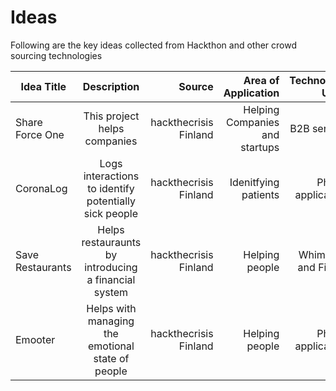 
# Ideas

Following are the key ideas collected from Hackthon and other crowd sourcing technologies

| Idea Title       | Description         | Source |    Area of Application | Technology Used |
| ------------- |:-------------:| -----:|-----:|-----:|
| Share Force One | This project helps companies | hackthecrisis Finland | Helping Companies and startups | B2B service |
| CoronaLog |Logs interactions to identify potentially sick people|hackthecrisis Finland|Idenitfying patients|Phone application|
|Save Restaurants|Helps restauraunts by introducing a financial system|hackthecrisis Finland |Helping people|Whimsical and Figma|
|Emooter|Helps with managing the emotional state of people|hackthecrisis Finland|Helping people|Phone application|



